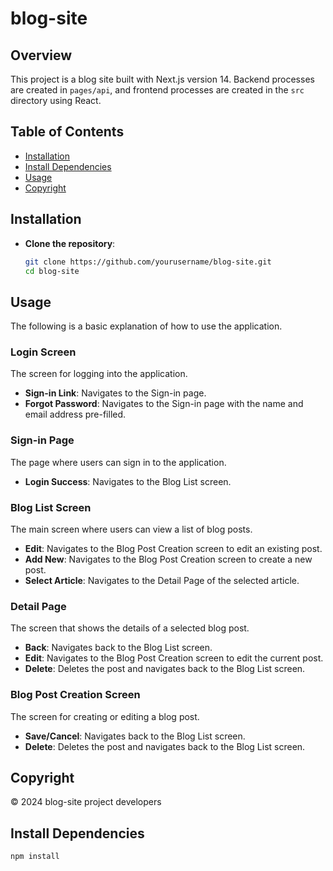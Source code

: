 # blog-site

## Overview
This project is a blog site built with Next.js version 14. Backend processes are created in `pages/api`, and frontend processes are created in the `src` directory using React.

## Table of Contents
- [Installation](#installation)
- [Install Dependencies](#install-dependencies)
- [Usage](#usage)
- [Copyright](#copyright)

## Installation
- **Clone the repository**:
   ```bash
   git clone https://github.com/yourusername/blog-site.git
   cd blog-site

## Usage
The following is a basic explanation of how to use the application.

### Login Screen
The screen for logging into the application.

- **Sign-in Link**: Navigates to the Sign-in page.
- **Forgot Password**: Navigates to the Sign-in page with the name and email address pre-filled.

### Sign-in Page
The page where users can sign in to the application.

- **Login Success**: Navigates to the Blog List screen.

### Blog List Screen
The main screen where users can view a list of blog posts.

- **Edit**: Navigates to the Blog Post Creation screen to edit an existing post.
- **Add New**: Navigates to the Blog Post Creation screen to create a new post.
- **Select Article**: Navigates to the Detail Page of the selected article.

### Detail Page
The screen that shows the details of a selected blog post.

- **Back**: Navigates back to the Blog List screen.
- **Edit**: Navigates to the Blog Post Creation screen to edit the current post.
- **Delete**: Deletes the post and navigates back to the Blog List screen.

### Blog Post Creation Screen
The screen for creating or editing a blog post.

- **Save/Cancel**: Navigates back to the Blog List screen.
- **Delete**: Deletes the post and navigates back to the Blog List screen.

## Copyright
© 2024 blog-site project developers

## Install Dependencies
```bash
npm install

